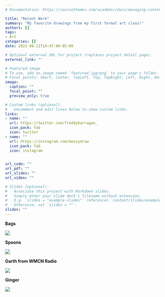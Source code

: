 ```yaml
---
# Documentation: https://sourcethemes.com/academic/docs/managing-content/

title: "Recent Work"
summary: "My favorite drawings from my first formal art class!"
authors: []
tags: 
- Art
categories: []
date: 2021-08-11T14:47:00-05:00

# Optional external URL for project (replaces project detail page).
external_link: ""

# Featured image
# To use, add an image named `featured.jpg/png` to your page's folder.
# Focal points: Smart, Center, TopLeft, Top, TopRight, Left, Right, BottomLeft, Bottom, BottomRight.
image:
  caption: ""
  focal_point: ""
  preview_only: true

# Custom links (optional).
#   Uncomment and edit lines below to show custom links.
links:
- name: ""
  url: https://twitter.com/freddybarragan_
  icon_pack: fab
  icon: twitter
- name: ""
  url: https://instagram.com/mossydraw
  icon_pack: fab
  icon: instagram
  

url_code: ""
url_pdf: ""
url_slides: ""
url_video: ""

# Slides (optional).
#   Associate this project with Markdown slides.
#   Simply enter your slide deck's filename without extension.
#   E.g. `slides = "example-slides"` references `content/slides/example-slides.md`.
#   Otherwise, set `slides = ""`.
slides: ""
---
```


**Bags**

![ ](/media/bag.png)

**Spoons**

![ ](/media/spoons.png)

**Garth from WMCN Radio**

![ ](/media/garth.png)

**Ginger**

![ ](/media/ginger.png)


